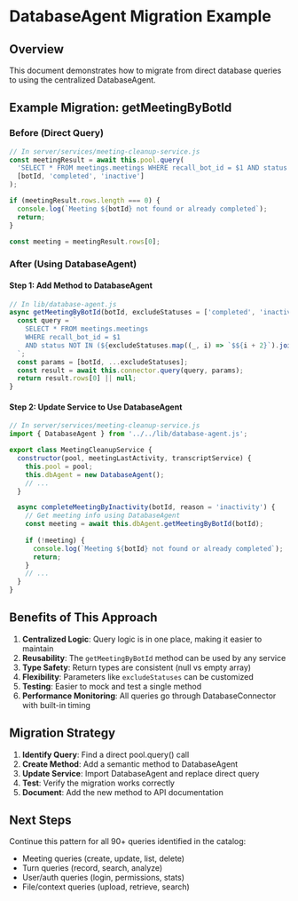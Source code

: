 # DatabaseAgent Migration Example

## Overview
This document demonstrates how to migrate from direct database queries to using the centralized DatabaseAgent.

## Example Migration: getMeetingByBotId

### Before (Direct Query)
```javascript
// In server/services/meeting-cleanup-service.js
const meetingResult = await this.pool.query(
  'SELECT * FROM meetings.meetings WHERE recall_bot_id = $1 AND status NOT IN ($2, $3)',
  [botId, 'completed', 'inactive']
);

if (meetingResult.rows.length === 0) {
  console.log(`Meeting ${botId} not found or already completed`);
  return;
}

const meeting = meetingResult.rows[0];
```

### After (Using DatabaseAgent)

#### Step 1: Add Method to DatabaseAgent
```javascript
// In lib/database-agent.js
async getMeetingByBotId(botId, excludeStatuses = ['completed', 'inactive']) {
  const query = `
    SELECT * FROM meetings.meetings 
    WHERE recall_bot_id = $1 
    AND status NOT IN (${excludeStatuses.map((_, i) => `$${i + 2}`).join(', ')})
  `;
  const params = [botId, ...excludeStatuses];
  const result = await this.connector.query(query, params);
  return result.rows[0] || null;
}
```

#### Step 2: Update Service to Use DatabaseAgent
```javascript
// In server/services/meeting-cleanup-service.js
import { DatabaseAgent } from '../../lib/database-agent.js';

export class MeetingCleanupService {
  constructor(pool, meetingLastActivity, transcriptService) {
    this.pool = pool;
    this.dbAgent = new DatabaseAgent();
    // ...
  }

  async completeMeetingByInactivity(botId, reason = 'inactivity') {
    // Get meeting info using DatabaseAgent
    const meeting = await this.dbAgent.getMeetingByBotId(botId);
    
    if (!meeting) {
      console.log(`Meeting ${botId} not found or already completed`);
      return;
    }
    // ...
  }
}
```

## Benefits of This Approach

1. **Centralized Logic**: Query logic is in one place, making it easier to maintain
2. **Reusability**: The `getMeetingByBotId` method can be used by any service
3. **Type Safety**: Return types are consistent (null vs empty array)
4. **Flexibility**: Parameters like `excludeStatuses` can be customized
5. **Testing**: Easier to mock and test a single method
6. **Performance Monitoring**: All queries go through DatabaseConnector with built-in timing

## Migration Strategy

1. **Identify Query**: Find a direct pool.query() call
2. **Create Method**: Add a semantic method to DatabaseAgent
3. **Update Service**: Import DatabaseAgent and replace direct query
4. **Test**: Verify the migration works correctly
5. **Document**: Add the new method to API documentation

## Next Steps

Continue this pattern for all 90+ queries identified in the catalog:
- Meeting queries (create, update, list, delete)
- Turn queries (record, search, analyze)
- User/auth queries (login, permissions, stats)
- File/context queries (upload, retrieve, search)